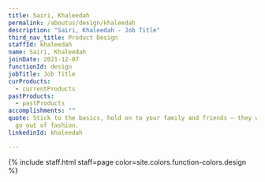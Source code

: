 ```yaml
---
title: Sairi, Khaleedah
permalink: /aboutus/design/khaleedah
description: "Sairi, Khaleedah - Job Title"
third_nav_title: Product Design
staffId: khaleedah
name: Sairi, Khaleedah
joinDate: 2021-12-07
functionId: design
jobTitle: Job Title
curProducts:
  - currentProducts
pastProducts:
  - pastProducts
accomplishments: ""
quote: Stick to the basics, hold on to your family and friends – they will never
  go out of fashion.
linkedinId: khaleedah

---
```


{% include staff.html staff=page color=site.colors.function-colors.design %}
